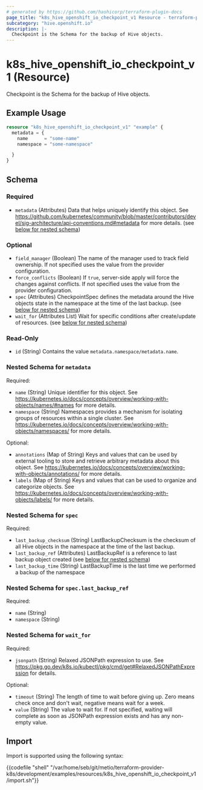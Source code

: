```yaml
---
# generated by https://github.com/hashicorp/terraform-plugin-docs
page_title: "k8s_hive_openshift_io_checkpoint_v1 Resource - terraform-provider-k8s"
subcategory: "hive.openshift.io"
description: |-
  Checkpoint is the Schema for the backup of Hive objects.
---
```


# k8s_hive_openshift_io_checkpoint_v1 (Resource)

Checkpoint is the Schema for the backup of Hive objects.

## Example Usage

```terraform
resource "k8s_hive_openshift_io_checkpoint_v1" "example" {
  metadata = {
    name      = "some-name"
    namespace = "some-namespace"

  }
}
```

<!-- schema generated by tfplugindocs -->
## Schema

### Required

- `metadata` (Attributes) Data that helps uniquely identify this object. See https://github.com/kubernetes/community/blob/master/contributors/devel/sig-architecture/api-conventions.md#metadata for more details. (see [below for nested schema](#nestedatt--metadata))

### Optional

- `field_manager` (Boolean) The name of the manager used to track field ownership. If not specified uses the value from the provider configuration.
- `force_conflicts` (Boolean) If `true`, server-side apply will force the changes against conflicts. If not specified uses the value from the provider configuration.
- `spec` (Attributes) CheckpointSpec defines the metadata around the Hive objects state in the namespace at the time of the last backup. (see [below for nested schema](#nestedatt--spec))
- `wait_for` (Attributes List) Wait for specific conditions after create/update of resources. (see [below for nested schema](#nestedatt--wait_for))

### Read-Only

- `id` (String) Contains the value `metadata.namespace/metadata.name`.

<a id="nestedatt--metadata"></a>
### Nested Schema for `metadata`

Required:

- `name` (String) Unique identifier for this object. See https://kubernetes.io/docs/concepts/overview/working-with-objects/names/#names for more details.
- `namespace` (String) Namespaces provides a mechanism for isolating groups of resources within a single cluster. See https://kubernetes.io/docs/concepts/overview/working-with-objects/namespaces/ for more details.

Optional:

- `annotations` (Map of String) Keys and values that can be used by external tooling to store and retrieve arbitrary metadata about this object. See https://kubernetes.io/docs/concepts/overview/working-with-objects/annotations/ for more details.
- `labels` (Map of String) Keys and values that can be used to organize and categorize objects. See https://kubernetes.io/docs/concepts/overview/working-with-objects/labels/ for more details.


<a id="nestedatt--spec"></a>
### Nested Schema for `spec`

Required:

- `last_backup_checksum` (String) LastBackupChecksum is the checksum of all Hive objects in the namespace at the time of the last backup.
- `last_backup_ref` (Attributes) LastBackupRef is a reference to last backup object created (see [below for nested schema](#nestedatt--spec--last_backup_ref))
- `last_backup_time` (String) LastBackupTime is the last time we performed a backup of the namespace

<a id="nestedatt--spec--last_backup_ref"></a>
### Nested Schema for `spec.last_backup_ref`

Required:

- `name` (String)
- `namespace` (String)



<a id="nestedatt--wait_for"></a>
### Nested Schema for `wait_for`

Required:

- `jsonpath` (String) Relaxed JSONPath expression to use. See https://pkg.go.dev/k8s.io/kubectl/pkg/cmd/get#RelaxedJSONPathExpression for details.

Optional:

- `timeout` (String) The length of time to wait before giving up. Zero means check once and don't wait, negative means wait for a week.
- `value` (String) The value to wait for. If not specified, waiting will complete as soon as JSONPath expression exists and has any non-empty value.

## Import

Import is supported using the following syntax:

{{codefile "shell" "/var/home/seb/git/metio/terraform-provider-k8s/development/examples/resources/k8s_hive_openshift_io_checkpoint_v1/import.sh"}}
